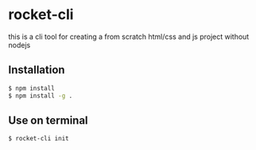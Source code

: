 # rocket-cli

this is a cli tool for creating a from scratch html/css and js project without nodejs

## Installation

```sh
$ npm install
$ npm install -g .
```

## Use on terminal

```sh
$ rocket-cli init
```
